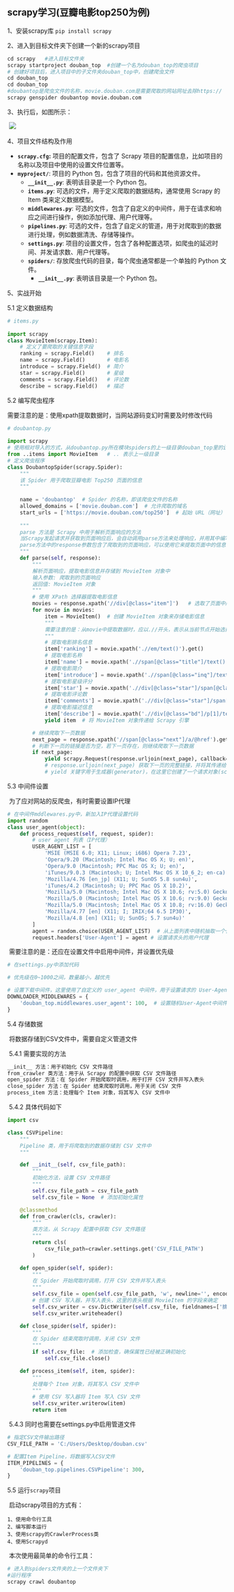## scrapy学习(豆瓣电影top250为例)

1、安装scrapy库	`pip install scrapy`

2、进入到目标文件夹下创建一个新的scrapy项目

```python
cd scrapy   #进入目标文件夹
scrapy startproject douban_top  #创建一个名为douban_top的爬虫项目
# 创建好项目后，进入项目中的子文件夹douban_top中，创建爬虫文件
cd douban_top
cd douban_top
#doubantop是爬虫文件的名称，movie.douban.com是需要爬取的网站网址去除https://
scrapy genspider doubantop movie.douban.com
```

3、执行后，如图所示：

​	![](C:\Users\sune\Desktop\2.jpg)

4、项目文件结构及作用

- **`scrapy.cfg`:** 项目的配置文件，包含了 Scrapy 项目的配置信息，比如项目的名称以及项目中使用的设置文件位置等。
- **`myproject/`**: 项目的 Python 包，包含了项目的代码和其他资源文件。
  - **`__init__.py`**: 表明该目录是一个 Python 包。
  - **`items.py`**: 可选的文件，用于定义爬取的数据结构，通常使用 Scrapy 的 Item 类来定义数据模型。
  - **`middlewares.py`**: 可选的文件，包含了自定义的中间件，用于在请求和响应之间进行操作，例如添加代理、用户代理等。
  - **`pipelines.py`**: 可选的文件，包含了自定义的管道，用于对爬取到的数据进行处理，例如数据清洗、存储等操作。
  - **`settings.py`**: 项目的设置文件，包含了各种配置选项，如爬虫的延迟时间、并发请求数、用户代理等。
  - **`spiders/`**: 存放爬虫代码的目录，每个爬虫通常都是一个单独的 Python 文件。
    - **`__init__.py`**: 表明该目录是一个 Python 包。

5、实战开始



5.1  定义数据结构

```python
# items.py
 
import scrapy
class MovieItem(scrapy.Item):
    # 定义了要爬取的关键信息字段
    ranking = scrapy.Field()    # 排名
    name = scrapy.Field()       # 电影名
    introduce = scrapy.Field()  # 简介
    star = scrapy.Field()       # 星级
    comments = scrapy.Field()   # 评论数
    describe = scrapy.Field()   # 描述
```

5.2  编写爬虫程序

​	需要注意的是：使用xpath提取数据时，当网站源码变幻时需要及时修改代码

```python
# doubantop.py
 
import scrapy
# 使用相对导入的方式，从doubantop.py所在模块spiders的上一级目录douban_top里的items模块中导入MovieItem类
from ..items import MovieItem   # .. 表示上一级目录
# 定义爬虫程序
class DoubantopSpider(scrapy.Spider):
    """
    该 Spider 用于爬取豆瓣电影 Top250 页面的信息
    """
    
    name = 'doubantop'  # Spider 的名称，即该爬虫文件的名称
    allowed_domains = ['movie.douban.com']  # 允许爬取的域名
    start_urls = ['https://movie.douban.com/top250']  # 起始 URL（网址）
    
    """
    parse 方法是 Scrapy 中用于解析页面响应的方法
    当Scrapy发起请求并获取到页面响应后，会自动调用parse方法来处理响应，并用其中编写代码来提取数据
    parse方法中的response参数包含了爬取到的页面响应，可以使用它来提取页面中的信息
    """
    def parse(self, response):
        """
        解析页面响应，提取电影信息并存储到 MovieItem 对象中
        输入参数: 爬取到的页面响应
        返回值: MovieItem 对象
        """
        # 使用 XPath 选择器提取电影信息
        movies = response.xpath('//div[@class="item"]')   # 选取了页面中所有 class 属性为 "item" 的 div 元素，这些元素包含了每部电影的信息
        for movie in movies:
            item = MovieItem()  # 创建 MovieItem 对象来存储电影信息
            """
            需要注意的是：从movie中提取数据时，应以.//开头，表示从当前节点开始选择元素，而不是从整个文档开始选择元素。
            """
            # 提取电影排名信息
            item['ranking'] = movie.xpath('.//em/text()').get()
            # 提取电影名称
            item['name'] = movie.xpath('.//span[@class="title"]/text()').get()
            # 提取电影简介
            item['introduce'] = movie.xpath('.//span[@class="inq"]/text()').get()
            # 提取电影星级评分
            item['star'] = movie.xpath('.//div[@class="star"]/span[@class="rating_num"]/text()').get()
            # 提取电影评论数
            item['comments'] = movie.xpath('.//div[@class="star"]/span[4]/text()').get()
            # 提取电影描述信息
            item['describe'] = movie.xpath('.//div[@class="bd"]/p[1]/text()').get()
            yield item  # 将 MovieItem 对象传递给 Scrapy 引擎

        # 继续爬取下一页数据
        next_page = response.xpath('//span[@class="next"]/a/@href').get()
        # 判断下一页的链接是否为空，若下一页存在，则继续爬取下一页数据
        if next_page:
            yield scrapy.Request(response.urljoin(next_page), callback=self.parse)
            # response.urljoin(next_page) 获取下一页的完整链接，并将其传递给 scrapy.Request 对象，并指定回调函数为 self.parse
            # yield 关键字用于生成器(generator)，在这里它创建了一个请求对象(scrapy.Request)，并将这个请求对象作为生成器的一个输出项
```

5.3  中间件设置

​	为了应对网站的反爬虫，有时需要设置IP代理

```python
# 在中间件mddlewares.py中，新加入IP代理设置代码
import random
class user_agent(object):
    def process_request(self, request, spider):
        # user agent 列表（IP代理）
        USER_AGENT_LIST = [
            'MSIE (MSIE 6.0; X11; Linux; i686) Opera 7.23',
            'Opera/9.20 (Macintosh; Intel Mac OS X; U; en)',
            'Opera/9.0 (Macintosh; PPC Mac OS X; U; en)',
            'iTunes/9.0.3 (Macintosh; U; Intel Mac OS X 10_6_2; en-ca)',
            'Mozilla/4.76 [en_jp] (X11; U; SunOS 5.8 sun4u)',
            'iTunes/4.2 (Macintosh; U; PPC Mac OS X 10.2)',
            'Mozilla/5.0 (Macintosh; Intel Mac OS X 10.6; rv:5.0) Gecko/20100101 Firefox/5.0',
            'Mozilla/5.0 (Macintosh; Intel Mac OS X 10.6; rv:9.0) Gecko/20100101 Firefox/9.0',
            'Mozilla/5.0 (Macintosh; Intel Mac OS X 10.8; rv:16.0) Gecko/20120813 Firefox/16.0',
            'Mozilla/4.77 [en] (X11; I; IRIX;64 6.5 IP30)',
            'Mozilla/4.8 [en] (X11; U; SunOS; 5.7 sun4u)'
        ]
        agent = random.choice(USER_AGENT_LIST)  # 从上面列表中随机抽取一个代理
        request.headers['User-Agent'] = agent # 设置请求头的用户代理
```

​	需要注意的是：还应在设置文件中启用中间件，并设置优先级

```python
# 在settings.py中添加代码

# 优先级在0~1000之间，数量越小，越优先

# 设置下载中间件，这里使用了自定义的 user_agent 中间件，用于设置请求的 User-Agent
DOWNLOADER_MIDDLEWARES = {
    'douban_top.middlewares.user_agent': 100,  # 设置随机User-Agent中间件的优先级
}
```

5.4  存储数据

​	将数据存储到CSV文件中，需要自定义管道文件

​	5.4.1  需要实现的方法

```markdown
__init__ 方法：用于初始化 CSV 文件路径
from_crawler 类方法：用于从 Scrapy 的配置中获取 CSV 文件路径
open_spider 方法：在 Spider 开始爬取时调用，用于打开 CSV 文件并写入表头
close_spider 方法：在 Spider 结束爬取时调用，用于关闭 CSV 文件
process_item 方法：处理每个 Item 对象，将其写入 CSV 文件中
```

​	5.4.2  具体代码如下

```python
import csv

class CSVPipeline:
    """
    Pipeline 类，用于将爬取到的数据存储到 CSV 文件中
    """

    def __init__(self, csv_file_path):
        """
        初始化方法，设置 CSV 文件路径
        """
        self.csv_file_path = csv_file_path
        self.csv_file = None  # 添加初始化属性

    @classmethod
    def from_crawler(cls, crawler):
        """
        类方法，从 Scrapy 配置中获取 CSV 文件路径
        """
        return cls(
            csv_file_path=crawler.settings.get('CSV_FILE_PATH')
        )

    def open_spider(self, spider):
        """
        在 Spider 开始爬取时调用，打开 CSV 文件并写入表头
        """
        self.csv_file = open(self.csv_file_path, 'w', newline='', encoding='utf-8')
        # 创建 CSV 写入器，并写入表头，这里的表头根据 MovieItem 的字段来确定
        self.csv_writer = csv.DictWriter(self.csv_file, fieldnames=['排名', '电影名', '简介', '星级', '评论数', '描述'])
        self.csv_writer.writeheader()

    def close_spider(self, spider):
        """
        在 Spider 结束爬取时调用，关闭 CSV 文件
        """
        if self.csv_file:  # 添加检查，确保属性已经被正确初始化
            self.csv_file.close()

    def process_item(self, item, spider):
        """
        处理每个 Item 对象，将其写入 CSV 文件中
        """
        # 使用 CSV 写入器将 Item 写入 CSV 文件
        self.csv_writer.writerow(item)
        return item
```

​	5.4.3  同时也需要在settings.py中启用管道文件

```python
# 指定CSV文件输出路径
CSV_FILE_PATH = 'C:/Users/Desktop/douban.csv'

# 配置Item Pipeline，将数据写入CSV文件
ITEM_PIPELINES = {
    'douban_top.pipelines.CSVPipeline': 300,
}
```

5.5  运行`scrapy`项目

​	启动scrapy项目的方式有：

```
1、使用命令行工具
2、编写脚本运行
3、使用scrapy的CrawlerProcess类
4、使用Scrapyd
```

​	本次使用最简单的命令行工具：

```python
# 进入到spiders文件夹的上一个文件夹下
#运行程序
scrapy crawl doubantop
```

